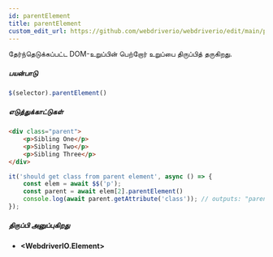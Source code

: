 ```yaml
---
id: parentElement
title: parentElement
custom_edit_url: https://github.com/webdriverio/webdriverio/edit/main/packages/webdriverio/src/commands/element/parentElement.ts
---
```


தேர்ந்தெடுக்கப்பட்ட DOM-உறுப்பின் பெற்றோர் உறுப்பை திருப்பித் தருகிறது.

##### பயன்பாடு

```js
$(selector).parentElement()
```

##### எடுத்துக்காட்டுகள்

```html title="index.html"
<div class="parent">
    <p>Sibling One</p>
    <p>Sibling Two</p>
    <p>Sibling Three</p>
</div>
```

```js title="parentElement.js"
it('should get class from parent element', async () => {
    const elem = await $$('p');
    const parent = await elem[2].parentElement()
    console.log(await parent.getAttribute('class')); // outputs: "parent"
});
```

##### திருப்பி அனுப்புகிறது

- **&lt;WebdriverIO.Element&gt;**